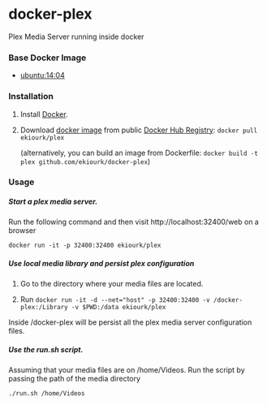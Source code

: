 # docker-plex
Plex Media Server running inside docker

### Base Docker Image

* [ubuntu:14:04](https://registry.hub.docker.com/u/library/ubuntu/)

### Installation

1. Install [Docker](https://www.docker.com/).

2. Download [docker image](https://registry.hub.docker.com/u/ekiourk/plex/) from public [Docker Hub Registry](https://registry.hub.docker.com/): `docker pull ekiourk/plex`

   (alternatively, you can build an image from Dockerfile: `docker build -t plex github.com/ekiourk/docker-plex`)

### Usage

##### Start a plex media server.
Run the following command and then visit http://localhost:32400/web on a browser

`docker run -it -p 32400:32400 ekiourk/plex`

##### Use local media library and persist plex configuration
1. Go to the directory where your media files are located.

2. Run `docker run -it -d --net="host" -p 32400:32400 -v /docker-plex:/Library -v $PWD:/data ekiourk/plex`

Inside /docker-plex will be persist all the plex media server configuration files.

##### Use the run.sh script.
Assuming that your media files are on /home/Videos. Run the script by passing the path of the media directory

`./run.sh /home/Videos`

